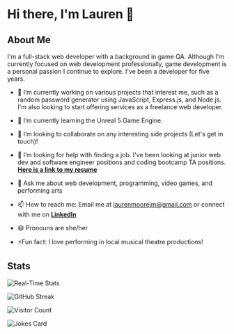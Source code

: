 # Hi there, I'm Lauren 👋

<!--
**Lauren245/Lauren245** is a ✨ _special_ ✨ repository because its `README.md` (this file) appears on your GitHub profile.

Here are some ideas to get you started:

- 🔭 I’m currently working on ...
- 🌱 I’m currently learning ...
- 👯 I’m looking to collaborate on ...
- 🤔 I’m looking for help with ...
- 💬 Ask me about ...
- 📫 How to reach me: ...
- 😄 Pronouns: ...
- ⚡ Fun fact: ...
-->

## About Me
I'm a full-stack web developer with a background in game QA. Although I'm currently focused on web development professionally, game development is a personal passion I continue to explore. I've been a developer for five years.

- 🔭 I’m currently working on various projects that interest me, such as a random password generator using JavaScript, Express.js, and Node.js. I'm also looking to start offering services as a freelance web developer.
  
- 🌱 I’m currently learning the Unreal 5 Game Engine.
  
- 👯 I’m looking to collaborate on any interesting side projects (Let's get in touch)!
  
- 🤔 I’m looking for help with finding a job. I've been looking at junior web dev and software engineer positions and coding bootcamp TA positions. **[Here is a link to my resume](https://lauren-moores-portfolio.onrender.com/Resume)**
  
- 💬 Ask me about web development, programming, video games, and performing arts
  
- 📫 How to reach me: Email me at laurenmoorejm@gmail.com or connect with me on **[LinkedIn](https://www.linkedin.com/in/lauren-j-m-m/)**
  
- 😄 Pronouns are she/her
  
- ⚡Fun fact: I love performing in local musical theatre productions!

## Stats
![Real-Time Stats](https://github-profile-summary-cards.vercel.app/api/cards/stats?username=Lauren245&theme=radical)

![GitHub Streak](https://github-readme-streak-stats.herokuapp.com/?user=Lauren245&theme=radical)

![Visitor Count](https://komarev.com/ghpvc/?username=Lauren245&label=Profile%20Views&color=blue&style=flat)

![Jokes Card](https://readme-jokes.vercel.app/api)
